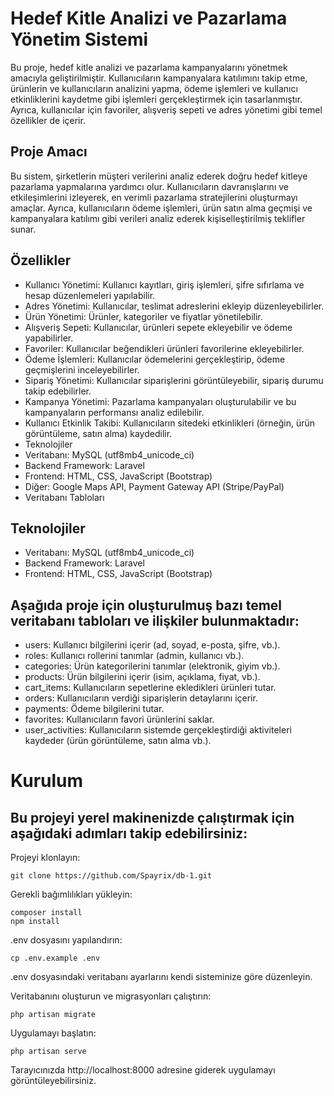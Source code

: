 # Hedef Kitle Analizi ve Pazarlama Yönetim Sistemi
Bu proje, hedef kitle analizi ve pazarlama kampanyalarını yönetmek amacıyla geliştirilmiştir. Kullanıcıların kampanyalara katılımını takip etme, ürünlerin ve kullanıcıların analizini yapma, ödeme işlemleri ve kullanıcı etkinliklerini kaydetme gibi işlemleri gerçekleştirmek için tasarlanmıştır. Ayrıca, kullanıcılar için favoriler, alışveriş sepeti ve adres yönetimi gibi temel özellikler de içerir.

## Proje Amacı
 Bu sistem, şirketlerin müşteri verilerini analiz ederek doğru hedef kitleye pazarlama yapmalarına yardımcı olur. Kullanıcıların davranışlarını ve etkileşimlerini izleyerek, en verimli pazarlama stratejilerini oluşturmayı amaçlar. Ayrıca, kullanıcıların ödeme işlemleri, ürün satın alma geçmişi ve kampanyalara katılımı gibi verileri analiz ederek kişiselleştirilmiş teklifler sunar.

## Özellikler
- Kullanıcı Yönetimi: Kullanıcı kayıtları, giriş işlemleri, şifre sıfırlama ve hesap düzenlemeleri yapılabilir.
- Adres Yönetimi: Kullanıcılar, teslimat adreslerini ekleyip düzenleyebilirler.
- Ürün Yönetimi: Ürünler, kategoriler ve fiyatlar yönetilebilir.
- Alışveriş Sepeti: Kullanıcılar, ürünleri sepete ekleyebilir ve ödeme yapabilirler.
- Favoriler: Kullanıcılar beğendikleri ürünleri favorilerine ekleyebilirler.
- Ödeme İşlemleri: Kullanıcılar ödemelerini gerçekleştirip, ödeme geçmişlerini inceleyebilirler.
- Sipariş Yönetimi: Kullanıcılar siparişlerini görüntüleyebilir, sipariş durumu takip edebilirler.
- Kampanya Yönetimi: Pazarlama kampanyaları oluşturulabilir ve bu kampanyaların performansı analiz edilebilir.
- Kullanıcı Etkinlik Takibi: Kullanıcıların sitedeki etkinlikleri (örneğin, ürün görüntüleme, satın alma) kaydedilir.
- Teknolojiler
- Veritabanı: MySQL (utf8mb4_unicode_ci)
- Backend Framework: Laravel
- Frontend: HTML, CSS, JavaScript (Bootstrap)
- Diğer: Google Maps API, Payment Gateway API (Stripe/PayPal)
- Veritabanı Tabloları
  
## Teknolojiler
- Veritabanı: MySQL (utf8mb4_unicode_ci)
- Backend Framework: Laravel
- Frontend: HTML, CSS, JavaScript (Bootstrap)
  
## Aşağıda proje için oluşturulmuş bazı temel veritabanı tabloları ve ilişkiler bulunmaktadır:

- users: Kullanıcı bilgilerini içerir (ad, soyad, e-posta, şifre, vb.).
- roles: Kullanıcı rollerini tanımlar (admin, kullanıcı vb.).
- categories: Ürün kategorilerini tanımlar (elektronik, giyim vb.).
- products: Ürün bilgilerini içerir (isim, açıklama, fiyat, vb.).
- cart_items: Kullanıcıların sepetlerine ekledikleri ürünleri tutar.
- orders: Kullanıcıların verdiği siparişlerin detaylarını içerir.
- payments: Ödeme bilgilerini tutar.
- favorites: Kullanıcıların favori ürünlerini saklar.
- user_activities: Kullanıcıların sistemde gerçekleştirdiği aktiviteleri kaydeder (ürün görüntüleme, satın alma vb.).

# Kurulum
## Bu projeyi yerel makinenizde çalıştırmak için aşağıdaki adımları takip edebilirsiniz:

Projeyi klonlayın:

```
git clone https://github.com/Spayrix/db-1.git
```


Gerekli bağımlılıkları yükleyin:
```
composer install
npm install
```

.env dosyasını yapılandırın:

```
cp .env.example .env
```

.env dosyasındaki veritabanı ayarlarını kendi sisteminize göre düzenleyin.

Veritabanını oluşturun ve migrasyonları çalıştırın:

```
php artisan migrate
```
Uygulamayı başlatın:
```
php artisan serve
```
Tarayıcınızda http://localhost:8000 adresine giderek uygulamayı görüntüleyebilirsiniz.
